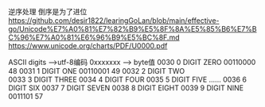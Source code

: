 逆序处理
倒序是为了进位
https://github.com/desir1822/learingGoLan/blob/main/effective-go/Unicode%E7%A0%81%E7%82%B9%E5%8F%8A%E5%85%B6%E7%BC%96%E7%A0%81%E6%96%B9%E5%BC%8F.md
https://www.unicode.org/charts/PDF/U0000.pdf

ASCII digits          -->utf-8编码   0xxxxxxx --> byte值
0030 0 DIGIT ZERO                   00110000         48
0031 1 DIGIT ONE                    00110001         49
0032 2 DIGIT TWO                    
0033 3 DIGIT THREE
0034 4 DIGIT FOUR
0035 5 DIGIT FIVE                    ......
0036 6 DIGIT SIX
0037 7 DIGIT SEVEN
0038 8 DIGIT EIGHT
0039 9 DIGIT NINE                   0011101          57